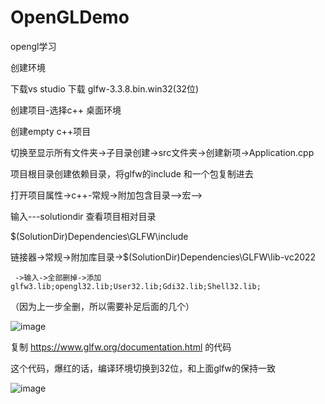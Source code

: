 # OpenGLDemo

opengl学习

创建环境

下载vs studio    下载  glfw-3.3.8.bin.win32(32位)

创建项目-选择c++ 桌面环境

创建empty c++项目

切换至显示所有文件夹->子目录创建->src文件夹->创建新项->Application.cpp

项目根目录创建依赖目录，将glfw的include 和一个包复制进去

打开项目属性->c++-常规->附加包含目录-->宏-->

输入---solutiondir  查看项目相对目录

$(SolutionDir)Dependencies\GLFW\include

链接器->常规->附加库目录->$(SolutionDir)Dependencies\GLFW\lib-vc2022

     ->输入->全部删掉->添加glfw3.lib;opengl32.lib;User32.lib;Gdi32.lib;Shell32.lib;
     
（因为上一步全删，所以需要补足后面的几个）

![image](https://user-images.githubusercontent.com/66365279/223052592-af19b4ca-b574-429a-87b4-bbdc82eb338f.png)

复制 https://www.glfw.org/documentation.html 的代码

这个代码，爆红的话，编译环境切换到32位，和上面glfw的保持一致

![image](https://user-images.githubusercontent.com/66365279/223052634-a73ecd59-25c2-4ea5-9b8d-6486dd9e156e.png)
